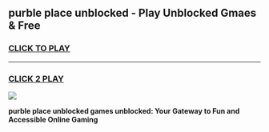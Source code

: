 
## purble place unblocked - Play Unblocked Gmaes & Free
<h3>
<a href="https://news.freeplayer.one?title=purble_place_unblocked&ref=16F">CLICK TO PLAY</a></h3>
<hr>

<h3>
<a href="https://news.freeplayer.one?title=purble_place_unblocked&ref=16F">CLICK 2 PLAY</a>
  
</h3>

<a href="https://news.freeplayer.one?title=purble_place_unblocked&ref=16F/"><img src="https://clearcache.store/games.png"></a>


**purble place unblocked games unblocked: Your Gateway to Fun and Accessible Online Gaming**
